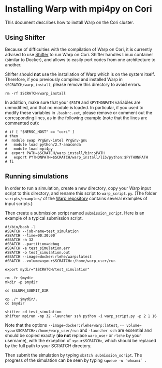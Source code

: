 # Installing Warp with mpi4py on Cori

This document describes how to install Warp on the Cori cluster.

## Using Shifter

Because of difficulties with the compilation of Warp on Cori, it is
currently advised to use
[Shifter](http://www.nersc.gov/research-and-development/user-defined-images/)
to run Warp on Cori. Shifter handles Linux container (similar to
Docker), and allows to easily port codes from one
architecture to another.

Shifter should **not** use the installation of Warp which is on the
system itself. Therefore, if you previously compiled and installed
Warp in `$SCRATCH/warp_install`, please remove this directory to avoid
errors.
```
rm -rf $SCRATCH/warp_install
```

In addition, make sure that your `$PATH` and `$PYTHONPATH` variables
are unmodified, and that no module is loaded.
In particular, if you used to modify these variables
in `.bashrc.ext`, please remove or comment out the corresponding
lines, as in the following example (note that the lines are commented out):

```
# if [ "$NERSC_HOST" == "cori" ]
# then
#  module swap PrgEnv-intel PrgEnv-gnu
#	module load python/2.7-anaconda
#	module load mpi4py
#  export PATH=$SCRATCH/warp_install/bin:$PATH
#	export PYTHONPATH=$SCRATCH/warp_install/lib/python:$PYTHONPATH
# fi
```


## Running simulations

In order to run a simulation, create a new directory,
copy your Warp input script to this directory, and rename this script
to `warp_script.py`. (The folder `scripts/examples/` of the
[Warp repository](https://bitbucket.org/berkeleylab/warp/src) contains
several examples of input scripts.)

Then create a submission script named `submission_script`. Here is an
example of a typical submission script.
```
#!/bin/bash -l
#SBATCH --job-name=test_simulation
#SBATCH --time=00:30:00
#SBATCH -n 32
#SBATCH --partition=debug
#SBATCH -e test_simulation.err
#SBATCH -o test_simulation.out
#SBATCH --image=docker:rlehe/warp:latest
#SBATCH --volume=<your$SCRATCH>:/home/warp_user/run

export mydir="$SCRATCH/test_simulation"

rm -fr $mydir
mkdir -p $mydir

cd $SLURM_SUBMIT_DIR

cp ./* $mydir/.
cd $mydir

shifter cd test_simulation
shifter mpirun -np 32 -launcher ssh python -i warp_script.py -p 2 1 16
```
Note that the options `--image=docker:rlehe/warp:latest`, `--
volume=<your$SCRATCH>:/home/warp_user/run` and `-launcher ssh` are essential
and should be copied exactly (**do not** replace `warp_user` or
`rlehe` by your username), with the exception of `<your$SCRATCH>`,
which should be replaced by the full path to your SCRATCH directory.

Then submit the simulation by typing `sbatch submission_script`.  The
progress of the simulation can be seen by typing ```squeue -u `whoami` ```. 
